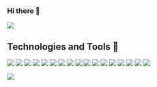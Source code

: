 ### Hi there 👋
<a href="https://profile.codersrank.io/user/bankole2000" target="_blank">
<img
  src="https://cr-ss-service.azurewebsites.net/api/ScreenShot?widget=summary&username=bankole2000&badges=3&show-avatar=true&style=--header-bg-color:%23000;--border-radius:5px"
/>
  
</a>

## Technologies and Tools 🚀
![](https://img.shields.io/badge/Language-HTML-informational?style=flat&logo=html5&logoColor=white&color=2bbc8a)
![](https://img.shields.io/badge/Language-CSS-informational?style=flat&logo=css3&logoColor=white&color=2bbc8a)
![](https://img.shields.io/badge/Code-SASS-informational?style=flat&logo=sass&logoColor=white&color=2bbc8a)
![](https://img.shields.io/badge/Language-Javascript-informational?style=flat&logo=javascript&logoColor=white&color=2bbc8a)
![](https://img.shields.io/badge/Framework-Node-informational?style=flat&logo=node.js&logoColor=white&color=2bbc8a)
![](https://img.shields.io/badge/Framework-Vue-informational?style=flat&logo=vue.js&logoColor=white&color=2bbc8a)
![](https://img.shields.io/badge/Framework-React-informational?style=flat&logo=react&logoColor=white&color=2bbc8a)
![](https://img.shields.io/badge/Framework-Angular-informational?style=flat&logo=angular&logoColor=white&color=2bbc8a)
![](https://img.shields.io/badge/Database-MySQL-informational?style=flat&logo=mysql&logoColor=white&color=2bbc8a)
![](https://img.shields.io/badge/Database-Postgres-informational?style=flat&logo=postgresql&logoColor=white&color=2bbc8a)
![](https://img.shields.io/badge/Database-MongoDB-informational?style=flat&logo=mongodb&logoColor=white&color=2bbc8a)
![](https://img.shields.io/badge/Framework-GraphQL-informational?style=flat&logo=graphql&logoColor=white&color=2bbc8a)
![](https://img.shields.io/badge/Editor-VSCode-informational?style=flat&logo=visualstudiocode&logoColor=white&color=2bbc8a)
![](https://img.shields.io/badge/Platform-Netlify-informational?style=flat&logo=heroku&logoColor=white&color=2bbc8a)
![](https://img.shields.io/badge/Platform-Heroku-informational?style=flat&logo=netlify&logoColor=white&color=2bbc8a)
![](https://img.shields.io/badge/Platform-Vercel-informational?style=flat&logo=vercel&logoColor=white&color=2bbc8a)
![](https://img.shields.io/badge/Platform-Firebase-informational?style=flat&logo=firebase&logoColor=white&color=2bbc8a)

<a href="https://profile.codersrank.io/bankole2000" target="_blank">
<img
  src="https://cr-skills-chart-widget.azurewebsites.net/api/api?username=bankole2000&skills=JavaScript,Vue,TypeScript,HTML,CSS,PHP,Python,C&show-other-skills=true"
/>
  </a>

<!--
**Bankole2000/Bankole2000** is a ✨ _special_ ✨ repository because its `README.md` (this file) appears on your GitHub profile.

Here are some ideas to get you started:

- 🔭 I’m currently working on ...
- 🌱 I’m currently learning ...
- 👯 I’m looking to collaborate on ...
- 🤔 I’m looking for help with ...
- 💬 Ask me about ...
- 📫 How to reach me: ...
- 😄 Pronouns: ...
- ⚡ Fun fact: ...
-->
